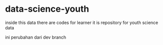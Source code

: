 # data-science-youth
inside this data there are codes for learner
it is repository for youth science data

ini perubahan dari dev branch 